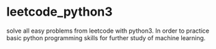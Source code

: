 # leetcode_python3
solve all easy problems from leetcode with python3. In order to practice basic python programming skills for further study of 
machine learning.
